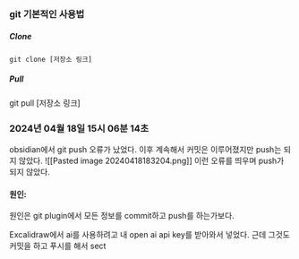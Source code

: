 ### git 기본적인 사용법

##### Clone
```
git clone [저장소 링크]
```
##### Pull
git pull [저장소 링크]






### 2024년 04월 18일 15시 06분 14초
obsidian에서 git push 오류가 났었다.
이후 계속해서 커밋은 이루어졌지만 push는 되지 않았다.
![[Pasted image 20240418183204.png]]
이런 오류를 띄우며 push가 되지 않았다.

#### 원인:
원인은 git plugin에서 모든 정보를 commit하고 push를 하는가보다.

Excalidraw에서 ai를 사용하려고 내 open ai api key를 받아와서 넣었다.
근데 그것도 커밋을 하고 푸시를 해서 
sect